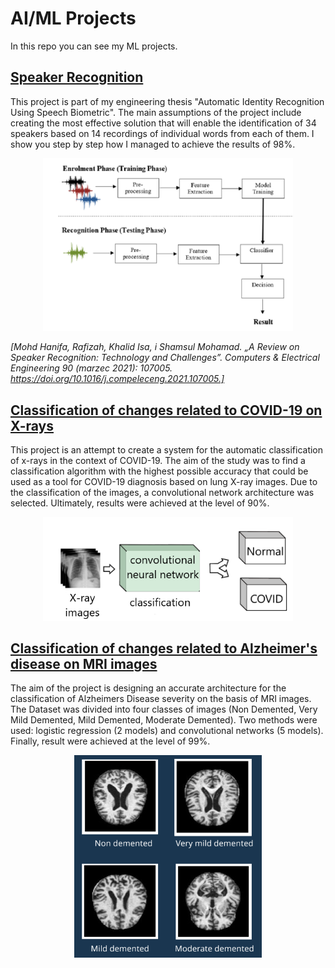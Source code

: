 # AI/ML Projects
In this repo you can see my ML projects.

## [Speaker Recognition](https://github.com/Swedeling/Portfolio/tree/main/SpeakerRecognition)

This project is part of my engineering thesis "Automatic Identity Recognition Using Speech Biometric". The main assumptions of the project include creating the most effective solution that will enable the identification of 34 speakers based on 14 recordings of individual words from each of them. I show you step by step how I managed to achieve the results of 98%. 

<div style="text-align:center">
    <p float='left'>
        <img src ="docks/SpeakerRecognitionProcess.PNG" width="400"/>
    </p>
</div>

*[Mohd Hanifa, Rafizah, Khalid Isa, i Shamsul Mohamad. „A Review on Speaker Recognition: Technology and Challenges”. Computers & Electrical Engineering 90 (marzec 2021): 107005. https://doi.org/10.1016/j.compeleceng.2021.107005.]*

## [Classification of changes related to COVID-19 on X-rays](https://github.com/Swedeling/Portfolio/blob/main/Covid-19%20classification/README.md)

This project is an attempt to create a system for the automatic classification of  x-rays in the context of COVID-19. The aim of the study was to find a classification algorithm with the highest possible accuracy that could be used as a tool for COVID-19 diagnosis based on lung X-ray images. Due to the classification of the images, a convolutional network architecture was selected. Ultimately, results were achieved at the level of 90%. 

<div style="text-align:center">
    <p float='left'>
        <img src ="docks/covid_classification.PNG" width="400"/>
    </p>
</div>


## [Classification of changes related to Alzheimer's disease on MRI images](https://github.com/Swedeling/Portfolio/tree/main/Alzheimer's%20classification)

The aim of the project is designing an accurate architecture for the classification of Alzheimers Disease severity on the basis of MRI images. The Dataset was divided into four classes of images (Non Demented, Very Mild Demented, Mild Demented, Moderate Demented). Two methods were used: logistic regression (2 models) and convolutional networks (5 models). Finally, result were achieved at the level of 99%. 

<div style="text-align:center">
    <p float='left'>
        <img src ="docks/MRI_images.PNG" width="300"/>
    </p>
</div>
